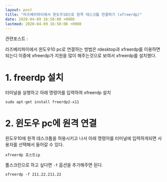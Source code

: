 ```yaml
---
layout: post
title: "라즈베리파이에서 윈도우10으로 원격 데스크톱 연결하기 (xfreerdp)"
date: 2020-04-09 16:50:00 +0900
lastmod: 2020-04-09 16:50:00 +0900
---
```


관련포스트 : 

라즈베리파이에서 윈도우10 pc로 연결하는 방법은 rdesktop과 xfreerdp를 이용하면 되는디 이중에 xfreerdp가 지원을 많이 해주는것으로 보여서 xfreerdp를 설치했다.

# 1. freerdp 설치

터미널을 실행하고 아래 명령어를 입력하여 xfreerdp 설치

```
sudo apt-get install freerdp2-x11
```

# 2. 윈도우 pc에 원격 연결

윈도우10에 원격 데스크톱을 허용시키고 나서 아래 명령어를 터미널에 입력하게되면 사용자를 선택해서 들어갈 수 있다.

```
xfreerdp 호스트ip
```

풀스크린으로 하고 싶다면 `-f` 옵션을 추가해주면 된다.

```
xfreerdp -f 211.22.211.22
```
